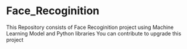 # Face_Recoginition
This Repository consists of Face Recoginition project using Machine Learning Model and Python libraries
You can contribute to upgrade this project

